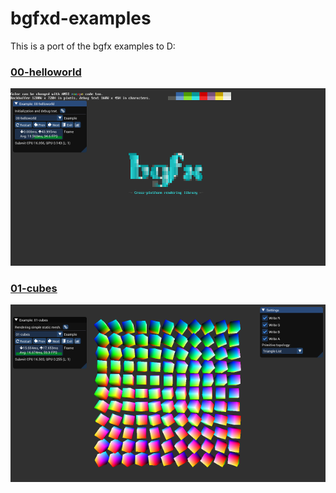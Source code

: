 # bgfxd-examples

This is a port of the bgfx examples to D:

### [00-helloworld](https://github.com/Extrawurst/bgfxd-examples/tree/master/source/00-helloworld)
![example-00](https://raw.githubusercontent.com/bkaradzic/bgfx/master/examples/00-helloworld/screenshot.png)

### [01-cubes](https://github.com/Extrawurst/bgfxd-examples/tree/master/source/01-cubes)
![example-01](https://raw.githubusercontent.com/bkaradzic/bgfx/master/examples/01-cubes/screenshot.png)
